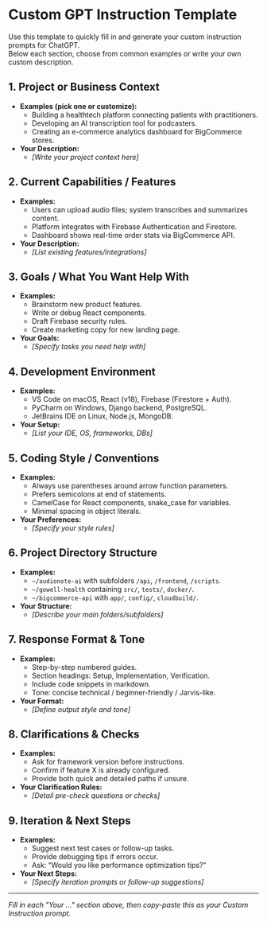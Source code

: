 # Custom GPT Instruction Template

Use this template to quickly fill in and generate your custom instruction prompts for ChatGPT.  
Below each section, choose from common examples or write your own custom description.

## 1. Project or Business Context
- **Examples (pick one or customize):**
  - Building a healthtech platform connecting patients with practitioners.
  - Developing an AI transcription tool for podcasters.
  - Creating an e-commerce analytics dashboard for BigCommerce stores.
- **Your Description:**
  - _[Write your project context here]_

## 2. Current Capabilities / Features
- **Examples:**
  - Users can upload audio files; system transcribes and summarizes content.
  - Platform integrates with Firebase Authentication and Firestore.
  - Dashboard shows real-time order stats via BigCommerce API.
- **Your Description:**
  - _[List existing features/integrations]_

## 3. Goals / What You Want Help With
- **Examples:**
  - Brainstorm new product features.
  - Write or debug React components.
  - Draft Firebase security rules.
  - Create marketing copy for new landing page.
- **Your Goals:**
  - _[Specify tasks you need help with]_

## 4. Development Environment
- **Examples:**
  - VS Code on macOS, React (v18), Firebase (Firestore + Auth).
  - PyCharm on Windows, Django backend, PostgreSQL.
  - JetBrains IDE on Linux, Node.js, MongoDB.
- **Your Setup:**
  - _[List your IDE, OS, frameworks, DBs]_

## 5. Coding Style / Conventions
- **Examples:**
  - Always use parentheses around arrow function parameters.
  - Prefers semicolons at end of statements.
  - CamelCase for React components, snake_case for variables.
  - Minimal spacing in object literals.
- **Your Preferences:**
  - _[Specify your style rules]_

## 6. Project Directory Structure
- **Examples:**
  - `~/audionote-ai` with subfolders `/api`, `/frontend`, `/scripts`.
  - `~/gowell-health` containing `src/`, `tests/`, `docker/`.
  - `~/bigcommerce-api` with `app/`, `config/`, `cloudbuild/`.
- **Your Structure:**
  - _[Describe your main folders/subfolders]_

## 7. Response Format & Tone
- **Examples:**
  - Step-by-step numbered guides.
  - Section headings: Setup, Implementation, Verification.
  - Include code snippets in markdown.
  - Tone: concise technical / beginner-friendly / Jarvis-like.
- **Your Format:**
  - _[Define output style and tone]_

## 8. Clarifications & Checks
- **Examples:**
  - Ask for framework version before instructions.
  - Confirm if feature X is already configured.
  - Provide both quick and detailed paths if unsure.
- **Your Clarification Rules:**
  - _[Detail pre-check questions or checks]_

## 9. Iteration & Next Steps
- **Examples:**
  - Suggest next test cases or follow-up tasks.
  - Provide debugging tips if errors occur.
  - Ask: “Would you like performance optimization tips?”
- **Your Next Steps:**
  - _[Specify iteration prompts or follow-up suggestions]_

---

*Fill in each "Your ..." section above, then copy-paste this as your Custom Instruction prompt.*  
